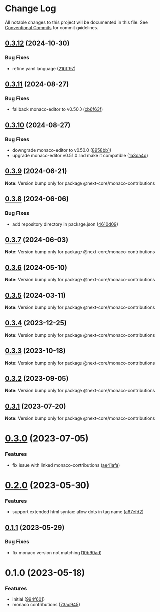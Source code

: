 # Change Log

All notable changes to this project will be documented in this file.
See [Conventional Commits](https://conventionalcommits.org) for commit guidelines.

## [0.3.12](https://github.com/easyops-cn/next-core/compare/@next-core/monaco-contributions@0.3.11...@next-core/monaco-contributions@0.3.12) (2024-10-30)


### Bug Fixes

* refine yaml language ([21b1f97](https://github.com/easyops-cn/next-core/commit/21b1f97da5ace86ce774f005bd61c33003f77920))





## [0.3.11](https://github.com/easyops-cn/next-core/compare/@next-core/monaco-contributions@0.3.10...@next-core/monaco-contributions@0.3.11) (2024-08-27)


### Bug Fixes

* fallback monaco-editor to v0.50.0 ([cb6f63f](https://github.com/easyops-cn/next-core/commit/cb6f63fb0c82721d518917c800b0a3a32ccbde2d))





## [0.3.10](https://github.com/easyops-cn/next-core/compare/@next-core/monaco-contributions@0.3.9...@next-core/monaco-contributions@0.3.10) (2024-08-27)


### Bug Fixes

* downgrade monaco-editor to v0.50.0 ([8958bb1](https://github.com/easyops-cn/next-core/commit/8958bb1abcd479c48adcbdd9d220ab5c03581ae8))
* upgrade monaco-editor v0.51.0 and make it compatible ([1a3da4d](https://github.com/easyops-cn/next-core/commit/1a3da4d065d10916e2be5689986aac3a497d9019))





## [0.3.9](https://github.com/easyops-cn/next-core/compare/@next-core/monaco-contributions@0.3.8...@next-core/monaco-contributions@0.3.9) (2024-06-21)

**Note:** Version bump only for package @next-core/monaco-contributions





## [0.3.8](https://github.com/easyops-cn/next-core/compare/@next-core/monaco-contributions@0.3.7...@next-core/monaco-contributions@0.3.8) (2024-06-06)


### Bug Fixes

* add repository directory in package.json ([4610d09](https://github.com/easyops-cn/next-core/commit/4610d0987f98b4cda82aa232e488f375bcfd42a3))





## [0.3.7](https://github.com/easyops-cn/next-core/compare/@next-core/monaco-contributions@0.3.6...@next-core/monaco-contributions@0.3.7) (2024-06-03)

**Note:** Version bump only for package @next-core/monaco-contributions





## [0.3.6](https://github.com/easyops-cn/next-core/compare/@next-core/monaco-contributions@0.3.5...@next-core/monaco-contributions@0.3.6) (2024-05-10)

**Note:** Version bump only for package @next-core/monaco-contributions





## [0.3.5](https://github.com/easyops-cn/next-core/compare/@next-core/monaco-contributions@0.3.4...@next-core/monaco-contributions@0.3.5) (2024-03-11)

**Note:** Version bump only for package @next-core/monaco-contributions





## [0.3.4](https://github.com/easyops-cn/next-core/compare/@next-core/monaco-contributions@0.3.3...@next-core/monaco-contributions@0.3.4) (2023-12-25)

**Note:** Version bump only for package @next-core/monaco-contributions





## [0.3.3](https://github.com/easyops-cn/next-core/compare/@next-core/monaco-contributions@0.3.2...@next-core/monaco-contributions@0.3.3) (2023-10-18)

**Note:** Version bump only for package @next-core/monaco-contributions





## [0.3.2](https://github.com/easyops-cn/next-core/compare/@next-core/monaco-contributions@0.3.1...@next-core/monaco-contributions@0.3.2) (2023-09-05)

**Note:** Version bump only for package @next-core/monaco-contributions





## [0.3.1](https://github.com/easyops-cn/next-core/compare/@next-core/monaco-contributions@0.3.0...@next-core/monaco-contributions@0.3.1) (2023-07-20)

**Note:** Version bump only for package @next-core/monaco-contributions





# [0.3.0](https://github.com/easyops-cn/next-core/compare/@next-core/monaco-contributions@0.2.0...@next-core/monaco-contributions@0.3.0) (2023-07-05)


### Features

* fix issue with linked monaco-contributions ([ae41afa](https://github.com/easyops-cn/next-core/commit/ae41afa8d16ec6c62c4d40adec2e56baa05b61a1))





# [0.2.0](https://github.com/easyops-cn/next-core/compare/@next-core/monaco-contributions@0.1.1...@next-core/monaco-contributions@0.2.0) (2023-05-30)


### Features

* support extended html syntax: allow dots in tag name ([a67efd2](https://github.com/easyops-cn/next-core/commit/a67efd2b7f34532286e71cbe65c70eee9d5b18a3))





## [0.1.1](https://github.com/easyops-cn/next-core/compare/@next-core/monaco-contributions@0.1.0...@next-core/monaco-contributions@0.1.1) (2023-05-29)


### Bug Fixes

* fix monaco version not matching ([10b90ad](https://github.com/easyops-cn/next-core/commit/10b90adc0742a327a52540099a754a0dd29e6c27))





# 0.1.0 (2023-05-18)


### Features

* initial ([994f601](https://github.com/easyops-cn/next-core/commit/994f601e1a9a34e961f073fc8003edb7fc8f086c))
* monaco contributions ([73ac945](https://github.com/easyops-cn/next-core/commit/73ac9459df08178e1321f6a0afd3f1e1b5c5cb70))
